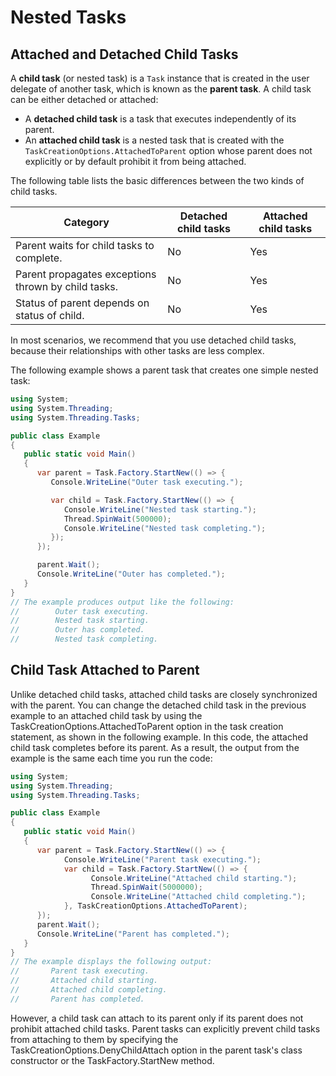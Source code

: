 # Nested Tasks

## Attached and Detached Child Tasks

A **child task** (or nested task) is a `Task` instance that is created in the user delegate of another task, which is known as the **parent task**. A child task can be either detached or attached:

* A **detached child task** is a task that executes independently of its parent.
* An **attached child task** is a nested task that is created with the `TaskCreationOptions.AttachedToParent` option whose parent does not explicitly or by default prohibit it from being attached.

The following table lists the basic differences between the two kinds of child tasks.

| Category                                            | Detached child tasks | Attached child tasks |
| --------------------------------------------------- | -------------------- | -------------------- |
| Parent waits for child tasks to complete.           | No                   | Yes                  |
| Parent propagates exceptions thrown by child tasks. | No                   | Yes                  |
| Status of parent depends on status of child.        | No                   | Yes                  |

In most scenarios, we recommend that you use detached child tasks, because their relationships with other tasks are less complex.

The following example shows a parent task that creates one simple nested task:

```csharp
using System;
using System.Threading;
using System.Threading.Tasks;

public class Example
{
   public static void Main()
   {
      var parent = Task.Factory.StartNew(() => {
         Console.WriteLine("Outer task executing.");

         var child = Task.Factory.StartNew(() => {
            Console.WriteLine("Nested task starting.");
            Thread.SpinWait(500000);
            Console.WriteLine("Nested task completing.");
         });
      });

      parent.Wait();
      Console.WriteLine("Outer has completed.");
   }
}
// The example produces output like the following:
//        Outer task executing.
//        Nested task starting.
//        Outer has completed.
//        Nested task completing.
```

## Child Task Attached to Parent

Unlike detached child tasks, attached child tasks are closely synchronized with the parent. You can change the detached child task in the previous example to an attached child task by using the TaskCreationOptions.AttachedToParent option in the task creation statement, as shown in the following example. In this code, the attached child task completes before its parent. As a result, the output from the example is the same each time you run the code:

```csharp
using System;
using System.Threading;
using System.Threading.Tasks;

public class Example
{
   public static void Main()
   {
      var parent = Task.Factory.StartNew(() => {
            Console.WriteLine("Parent task executing.");
            var child = Task.Factory.StartNew(() => {
                  Console.WriteLine("Attached child starting.");
                  Thread.SpinWait(5000000);
                  Console.WriteLine("Attached child completing.");
            }, TaskCreationOptions.AttachedToParent);
      });
      parent.Wait();
      Console.WriteLine("Parent has completed.");
   }
}
// The example displays the following output:
//       Parent task executing.
//       Attached child starting.
//       Attached child completing.
//       Parent has completed.
```

However, a child task can attach to its parent only if its parent does not prohibit attached child tasks. Parent tasks can explicitly prevent child tasks from attaching to them by specifying the TaskCreationOptions.DenyChildAttach option in the parent task's class constructor or the TaskFactory.StartNew method.